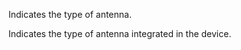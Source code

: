Indicates the type of antenna.


<!-- comment -->


Indicates the type of antenna integrated in the device.
